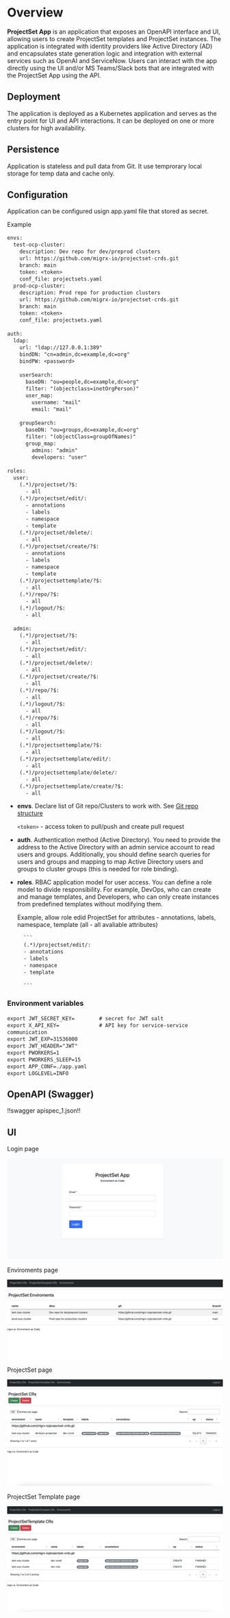 # Overview

**ProjectSet App** is an application that exposes an OpenAPI interface and UI, allowing users to create ProjectSet templates and ProjectSet instances. The application is integrated with identity providers like Active Directory (AD) and encapsulates state generation logic and integration with external services such as OpenAI and ServiceNow. Users can interact with the app directly using the UI and/or MS Teams/Slack bots that are integrated with the ProjectSet App using the API.


## Deployment

The application is deployed as a Kubernetes application and serves as the entry point for UI and API interactions. It can be deployed on one or more clusters for high availability.


## Persistence

Application is stateless and pull data from Git. It use temprorary local storage for temp data and cache only.


## Configuration

Application can be configured usign app.yaml file that stored as secret.

Example

```
envs:
  test-ocp-cluster:
    description: Dev repo for dev/preprod clusters
    url: https://github.com/migrx-io/projectset-crds.git
    branch: main
    token: <token>
    conf_file: projectsets.yaml
  prod-ocp-cluster:
    description: Prod repo for production clusters
    url: https://github.com/migrx-io/projectset-crds.git
    branch: main  
    token: <token>
    conf_file: projectsets.yaml

auth:
  ldap:
    url: "ldap://127.0.0.1:389"
    bindDN: "cn=admin,dc=example,dc=org"
    bindPW: <password>

    userSearch:
      baseDN: "ou=people,dc=example,dc=org"
      filter: "(objectclass=inetOrgPerson)"
      user_map:
        username: "mail"
        email: "mail"

    groupSearch:                                                            
      baseDN: "ou=groups,dc=example,dc=org"
      filter: "(objectClass=groupOfNames)"
      group_map:
        admins: "admin"
        developers: "user"

roles:
  user:
    (.*)/projectset/?$:
      - all
    (.*)/projectset/edit/:
      - annotations
      - labels
      - namespace
      - template
    (.*)/projectset/delete/:
      - all
    (.*)/projectset/create/?$:
      - annotations
      - labels
      - namespace
      - template
    (.*)/projectsettemplate/?$:
      - all
    (.*)/repo/?$:
      - all
    (.*)/logout/?$:
      - all

  admin:
    (.*)/projectset/?$:
      - all
    (.*)/projectset/edit/:
      - all
    (.*)/projectset/delete/:
      - all
    (.*)/projectset/create/?$:
      - all
    (.*)/repo/?$:
      - all
    (.*)/logout/?$:
      - all
    (.*)/repo/?$:
      - all
    (.*)/logout/?$:
      - all
    (.*)/projectsettemplate/?$:
      - all
    (.*)/projectsettemplate/edit/:
      - all
    (.*)/projectsettemplate/delete/:
      - all
    (.*)/projectsettemplate/create/?$:
      - all

```
- **envs**. Declare list of Git repo/Clusters to work with. See [Git repo structure](./git.md)

    `<token>` - access token to pull/push and create pull request

- **auth**. Authentication method (Active Directory). You need to provide the address to the Active Directory with an admin service account to read users and groups. Additionally, you should define search queries for users and groups and mapping to map Active Directory users and groups to cluster groups (this is needed for role binding).


- **roles**. RBAC application model for user access. You can define a role model to divide responsibility. For example, DevOps, who can create and manage templates, and Developers, who can only create instances from predefined templates without modifying them.

    Example, allow role edid ProjectSet for attributes - annotations, labels, namespace, template (all - all avaliable attributes)

        ```
        (.*)/projectset/edit/:
        - annotations
        - labels
        - namespace
        - template

        ```

### Environment variables

```
export JWT_SECRET_KEY=        # secret for JWT salt
export X_API_KEY=             # API key for service-service communication
export JWT_EXP=31536000
export JWT_HEADER="JWT"
export PWORKERS=1
export PWORKERS_SLEEP=15
export APP_CONF=./app.yaml 
export LOGLEVEL=INFO 

```

## OpenAPI (Swagger) 

!!swagger apispec_1.json!!

## UI

Login page

![Login](./img/ui_login.png)

Enviroments page

![Envs](./img/ui_envs.png)

ProjectSet page

![ProjectSet](./img/ui_projectset.png)

ProjectSet Template page

![ProjectSetTemplate](./img/ui_projectsettemplate.png)

